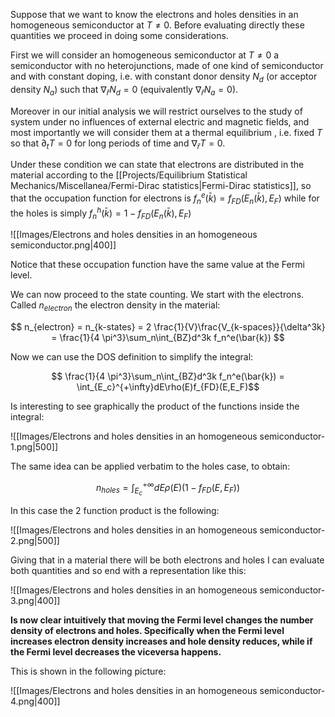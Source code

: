 Suppose that we want to know the electrons and holes densities in an homogeneous semiconductor at $T\neq 0$.
Before evaluating directly these quantities we proceed in doing some considerations.

First we will consider an homogeneous semiconductor at $T\neq 0$ a semiconductor with no heterojunctions, made of one kind of semiconductor and with constant doping, i.e. with constant donor density $N_d$ (or acceptor density $N_a$) such that $\nabla_{\bar{r}}N_d =0$ (equivalently $\nabla_{\bar{r}}N_a =0$).

Moreover in our initial analysis we will restrict ourselves to the study of system under no influences of external electric and magnetic fields, and most importantly we will consider them at a thermal equilibrium , i.e. fixed $T$ so that $\partial_t T =0$ for long periods of time and $\nabla_{\bar{r}}T = 0$.

Under these condition we can state that electrons are distributed in the material according to the [[Projects/Equilibrium Statistical Mechanics/Miscellanea/Fermi-Dirac statistics|Fermi-Dirac statistics]], so that the occupation function for electrons is $f^e_n(\bar{k}) = f_{FD}(E_n(\bar{k}), E_F)$ while for the holes is simply $f^h_n(\bar{k}) = 1- f_{FD}(E_n(\bar{k}), E_F)$

![[Images/Electrons and holes densities in an homogeneous semiconductor.png|400]]

Notice that these occupation function have the same value at the Fermi level.

We can now proceed to the state counting.
We start with the electrons. Called $n_{electron}$ the electron density in the material:

$$ n_{electron} = n_{k-states} = 2 \frac{1}{V}\frac{V_{k-spaces}}{\delta^3k} = \frac{1}{4 \pi^3}\sum_n\int_{BZ}d^3k f_n^e(\bar{k}) $$

Now we can use the DOS definition to simplify the integral:

$$  \frac{1}{4 \pi^3}\sum_n\int_{BZ}d^3k f_n^e(\bar{k}) = \int_{E_c}^{+\infty}dE\rho(E)f_{FD}(E,E_F)$$

Is interesting to see graphically the product of the functions inside the integral:

![[Images/Electrons and holes densities in an homogeneous semiconductor-1.png|500]]

The same idea can be applied verbatim to the holes case, to obtain:

$$n_{holes} =  \int_{E_c}^{+\infty}dE\rho(E)(1-f_{FD}(E,E_F)) $$

In this case the 2 function product is the following:

![[Images/Electrons and holes densities in an homogeneous semiconductor-2.png|500]]

Giving that in a material there will be both electrons and holes I can evaluate both quantities and so end with a representation like this:

![[Images/Electrons and holes densities in an homogeneous semiconductor-3.png|400]]

**Is now clear intuitively that moving the Fermi level changes the number density of electrons and holes.
Specifically when the Fermi level increases electron density increases and hole density reduces, while if the Fermi level decreases the viceversa happens.**

This is shown in the following picture:

![[Images/Electrons and holes densities in an homogeneous semiconductor-4.png|400]]

